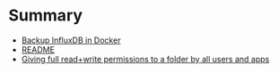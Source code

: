 # Summary

* [Backup InfluxDB in Docker](README.md)
* [README](readmemd.md)
* [Giving full read+write permissions to a folder by all users and apps](giving-full-read+write-permissions-to-a-folder-by-all-users-and-apps.md)

